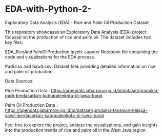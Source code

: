 # EDA-with-Python-2-
Exploratory Data Analysis (EDA) -  Rice and Palm Oil Production Dataset

This repository showcases an Exploratory Data Analysis (EDA) project focused on the production of rice and palm oil. The dataset includes two key files:

EDA_RiceAndPalmOilProduction.ipynb: Jupyter Notebook file containing the code and visualizations for the EDA process.

Padi.csv and Sawit.csv: Dataset files providing detailed information on rice and palm oil production.

Data Sources:

Rice Production Data : https://opendata.jabarprov.go.id/id/dataset/produksi-padi-berdasarkan-kabupatenkota-di-jawa-barat

Palm Oil Production Data : https://opendata.jabarprov.go.id/id/dataset/produksi-tanaman-kelapa-sawit-berdasarkan-kabupatenkota-di-jawa-barat

Feel free to explore the project, analyze the visualizations, and gain insights into the production trends of rice and palm oil in the West Java region.
